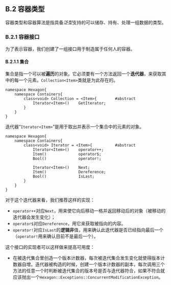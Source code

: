 ##  B.2 容器类型

容器类型和容器算法是指具备*泛型*支持的可以储存、持有、处理一组数据的类型。

### B.2.1 容器接口

为了表示容器，我们创建了一组接口用于制造属于任何人的容器。

#### B.2.1.1 集合

集合是指一个可以被**遍历**的对象。它必须要有一个方法返回一个**迭代器**，来获取其中的每一个元素。`Collection<Item>`类就是为此存在的。

``` 
namespace Hexagon{
	namespace Containers{
		class<void> Collection = <Item>{		#abstract
        	Iterator<Item>()	GetIterator;
		}
	}
}
```

迭代器“`Iterator<Item>`”是用于取出并表示一个集合中的元素的对象。

``` 
namespace Hexagon{
	namespace Containers{
		class<void> Iterator = <Item>{			#abstract
        	Iterator<Item>()	operator++;
            Item()				operator$;
            Bool()				operator!;
            
            Iterator<Item>()	Next;
            Item()				Dereference;
            Bool()				IsLast;
		}
	}
}
```

对于这个迭代器来看，我们推荐这样的实现：

- `operator++`对应`Next`，用来使它向后移动一格并返回移动后的对象（被移动的迭代器会发生变化）；
- `operator$`对应`Dereference`，用它来获取被指向的内容。
- `operator!`对应`IsLast`的**逻辑非**值，用来确认此迭代器是否已经指向最后一个（`operator!`用来确认目前不是最后一个）。

这个接口的实现者可以这样做来提高可用度：

- 在被迭代集合里创造一个版本计数器，每次被迭代集合发生变化就使得版本计数器自增。迭代器被构造的时候，创建一个版本计数器的副本，每次调用三个方法的任意一个时判断被迭代集合的版本号是否与迭代器符合，如果不符合就应该抛出一个`Hexagon::Exceptions::ConcurrentModificationException`。